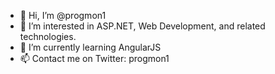 - 👋 Hi, I’m @progmon1
- 👀 I’m interested in ASP.NET, Web Development, and related technologies.
- 🌱 I’m currently learning AngularJS
- 📫 Contact me on Twitter: progmon1
